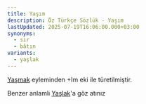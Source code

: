 ```yaml
---
title: Yaşım
description: Öz Türkçe Sözlük - Yaşım
lastUpdated: 2025-07-19T16:06:00.000+03:00
synonyms:
  - sır
  - bâtın
variants:
  - yaşlak
---
```

[Yaşmak](/sozluk/yaşmak) eyleminden +Im eki ile türetilmiştir.

Benzer anlamlı [Yaşlak](/sozluk/yaşlak)'a göz atınız
